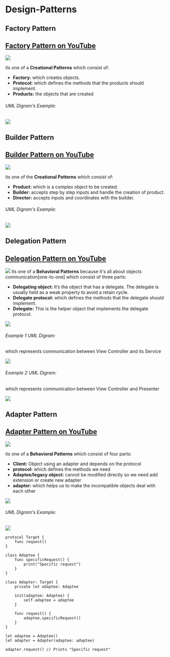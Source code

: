 # Design-Patterns

## Factory Pattern
## [ Factory Pattern on YouTube](https://youtu.be/zZ7Yu2B9N40)
[![](FactoryPattern.playground/Resources/FactoryPattern.png)](https://youtu.be/zZ7Yu2B9N40)

its one of a <b>Creational Patterns</b> which consist of:
- <b>Factory:</b> which creates objects.
- <b>Protocol:</b> which defines the methods that the products should implement.
- <b>Products:</b> the objects that are created

<h6 align="left">UML Digram's Example:</h6>

[![](FactoryPattern.playground/Resources/FactoryPatternExample.png)](https://youtu.be/zZ7Yu2B9N40)

## Builder Pattern
## [ Builder Pattern on YouTube](https://youtu.be/RhGYeh5d4c4)
[![](BuilderPattern.playground/Resources/builder-pattern-uml.png)](https://youtu.be/RhGYeh5d4c4)

its one of the <b>Creational Patterns</b> which consist of:
- <b>Product:</b> which is a complex object to be created.
- <b>Builder:</b> accepts step by step inputs and handle the creation of product.
- <b>Director:</b> accepts inputs and coordinates with the builder.

<h6 align="left">UML Digram's Example:</h6>

[![](BuilderPattern.playground/Resources/builder-example-uml.png)]()


## Delegation Pattern
## [ Delegation Pattern on YouTube](https://youtu.be/-rZIJxm8B0s)
[![](DelegationPattern/DelegationPattern/Resources/banner.png)](https://youtu.be/-rZIJxm8B0s)
its one of a <b>Behavioral Patterns</b> because it's all about objects communication[one-to-one] which consist of three parts:
- <b>Delegating object:</b> It’s the object that has a delegate. The delegate is usually held as a weak property to avoid a retain cycle.
- <b>Delegate protocol:</b> which defines the methods that the delegate should implement.
- <b>Delegate:</b> This is the helper object that implements the delegate protocol.

[![](Resources/DelegationPattern/Delegation-Pattern.png)](https://youtu.be/-rZIJxm8B0s)
<h6 align="left">Example 1 UML Digram:</h6>which represents communication between View Controller and its Service

[![](Resources/DelegationPattern/delegation-pattern-ex-1.png)]()

<h6 align="left">Example 2 UML Digram:</h6> which represents communication between View Controller and Presenter

[![](Resources/DelegationPattern/delegation-pattern-ex-2.png)]()

## Adapter Pattern
## [ Adapter Pattern on YouTube](https://youtu.be/3TPtH6z6qpM)
[![](AdapterPattern/AdapterPattern/Resources/adapter-banner.png)](https://youtu.be/3TPtH6z6qpM)

its one of a <b>Behavioral Patterns</b> which consist of four parts:
- <b>Client:</b> Object using an adapter and depends on the protocol
- <b>protocol:</b> which defines the methods we need 
- <b>Adaptee/legacy object:</b> cannot be modified directly so we need add extension or create new adapter
- <b>adapter:</b> which helps us to make the incompatible objects deal with each other

[![](AdapterPattern/AdapterPattern/Resources/AdapterPattern.png)](https://youtu.be/3TPtH6z6qpM)
<h6 align="left">UML Digram's Example:</h6>

[![](AdapterPattern/AdapterPattern/Resources/AdapterPattern-example.png)](https://youtu.be/3TPtH6z6qpM)
```
protocol Target {
    func request()
}

class Adaptee {
    func specificRequest() {
        print("Specific request")
    }
}

class Adapter: Target {
    private let adaptee: Adaptee

    init(adaptee: Adaptee) {
        self.adaptee = adaptee
    }

    func request() {
        adaptee.specificRequest()
    }
}

let adaptee = Adaptee()
let adapter = Adapter(adaptee: adaptee)

adapter.request() // Prints "Specific request"
```
